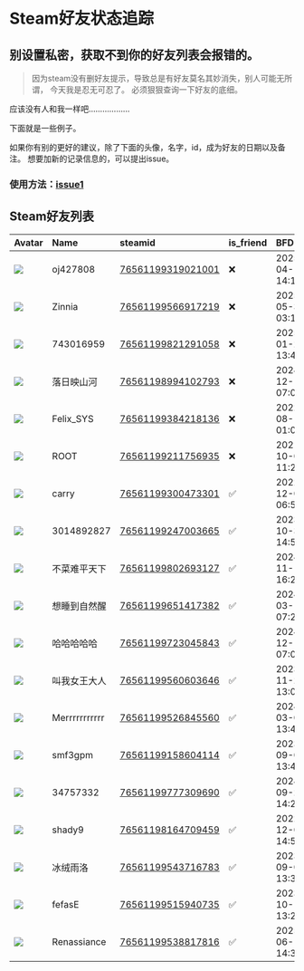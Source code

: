 # Steam好友状态追踪
## 别设置私密，获取不到你的好友列表会报错的。

> 因为steam没有删好友提示，导致总是有好友莫名其妙消失，别人可能无所谓，
> 今天我是忍无可忍了。 必须狠狠查询一下好友的底细。

应该没有人和我一样吧………………

下面就是一些例子。

如果你有别的更好的建议，除了下面的头像，名字，id，成为好友的日期以及备注。 想要加新的记录信息的，可以提出issue。

### 使用方法：[issue1](https://github.com/systemannounce/SteamFriends/issues/1)

## Steam好友列表

| Avatar                                                                            | Name          | steamid                                                                     | is_friend   | BFD                 | Remark   | removed_time        |
|:----------------------------------------------------------------------------------|:--------------|:----------------------------------------------------------------------------|:------------|:--------------------|:---------|:--------------------|
| ![](https://avatars.steamstatic.com/fef49e7fa7e1997310d705b2a6158ff8dc1cdfeb.jpg) | oj427808      | [76561199319021001](https://steamcommunity.com/profiles/76561199319021001/) | ❌           | 2025-04-19 14:18:24 |          | 2025-06-09 09:50:13 |
| ![](https://avatars.steamstatic.com/0dd7e3827aa57b082718cb7e34b8b52d40c868be.jpg) | Zinnia        | [76561199566917219](https://steamcommunity.com/profiles/76561199566917219/) | ❌           | 2025-05-30 03:10:16 |          | 2025-06-09 09:50:13 |
| ![](https://avatars.steamstatic.com/fef49e7fa7e1997310d705b2a6158ff8dc1cdfeb.jpg) | 743016959     | [76561199821291058](https://steamcommunity.com/profiles/76561199821291058/) | ❌           | 2025-01-26 13:47:14 |          | 2025-03-09 09:14:29 |
| ![](https://avatars.steamstatic.com/fef49e7fa7e1997310d705b2a6158ff8dc1cdfeb.jpg) | 落日映山河         | [76561198994102793](https://steamcommunity.com/profiles/76561198994102793/) | ❌           | 2024-12-19 07:08:51 |          | 2024-12-26 10:42:51 |
| ![](https://avatars.steamstatic.com/d41abd4be0b3769e1919802da758591a11639b13.jpg) | Felix_SYS     | [76561199384218136](https://steamcommunity.com/profiles/76561199384218136/) | ❌           | 2022-08-14 01:06:38 |          | 2024-11-25 20:25:51 |
| ![](https://avatars.steamstatic.com/ef15d4fa577672454e11c4dc5fbfa9fc71722ede.jpg) | ROOT          | [76561199211756935](https://steamcommunity.com/profiles/76561199211756935/) | ❌           | 2021-10-02 11:23:03 |          | 2024-11-25 20:25:51 |
| ![](https://avatars.steamstatic.com/44b65fa70c3df3819aa00d7b9cb13a40ac7cc2dc.jpg) | carry         | [76561199300473301](https://steamcommunity.com/profiles/76561199300473301/) | ✅           | 2022-12-02 06:54:51 |          |                     |
| ![](https://avatars.steamstatic.com/fef49e7fa7e1997310d705b2a6158ff8dc1cdfeb.jpg) | 3014892827    | [76561199247003665](https://steamcommunity.com/profiles/76561199247003665/) | ✅           | 2023-10-30 14:54:24 |          |                     |
| ![](https://avatars.steamstatic.com/5091d6e1349a2c5137c98ad178d18de78ff76672.jpg) | 不菜难平天下        | [76561199802693127](https://steamcommunity.com/profiles/76561199802693127/) | ✅           | 2024-11-11 16:29:15 |          |                     |
| ![](https://avatars.steamstatic.com/ab298eff8f51c11408472588d1f40d3e940dd18a.jpg) | 想睡到自然醒        | [76561199651417382](https://steamcommunity.com/profiles/76561199651417382/) | ✅           | 2024-03-16 07:20:12 |          |                     |
| ![](https://avatars.steamstatic.com/b5504f98f68305127514d2dbbb3145b1de9f26af.jpg) | 哈哈哈哈哈         | [76561199723045843](https://steamcommunity.com/profiles/76561199723045843/) | ✅           | 2024-12-11 07:07:06 |          |                     |
| ![](https://avatars.steamstatic.com/53f0b9266bb33fead29956dff728d94c6dc62247.jpg) | 叫我女王大人        | [76561199560603646](https://steamcommunity.com/profiles/76561199560603646/) | ✅           | 2023-11-20 13:07:53 |          |                     |
| ![](https://avatars.steamstatic.com/bda885ca17531524ff1e94894352e41a0950696d.jpg) | Merrrrrrrrrrr | [76561199526845560](https://steamcommunity.com/profiles/76561199526845560/) | ✅           | 2024-03-03 13:46:55 |          |                     |
| ![](https://avatars.steamstatic.com/fef49e7fa7e1997310d705b2a6158ff8dc1cdfeb.jpg) | smf3gpm       | [76561199158604114](https://steamcommunity.com/profiles/76561199158604114/) | ✅           | 2023-09-08 13:48:05 |          |                     |
| ![](https://avatars.steamstatic.com/fef49e7fa7e1997310d705b2a6158ff8dc1cdfeb.jpg) | 34757332      | [76561199777309690](https://steamcommunity.com/profiles/76561199777309690/) | ✅           | 2024-09-21 14:25:31 |          |                     |
| ![](https://avatars.steamstatic.com/b7ee6ec5cfccf41110445d4164d7a5a8c16d4ba5.jpg) | shady9        | [76561198164709459](https://steamcommunity.com/profiles/76561198164709459/) | ✅           | 2022-12-02 14:55:00 |          |                     |
| ![](https://avatars.steamstatic.com/0e96fd1da4c91017a7c1de980d6361b139e6831d.jpg) | 冰绒雨洛          | [76561199543716783](https://steamcommunity.com/profiles/76561199543716783/) | ✅           | 2023-09-08 13:32:47 |          |                     |
| ![](https://avatars.steamstatic.com/eaf9208f515b2ddb490f1f02d1e993c6e50d14eb.jpg) | fefasE        | [76561199515940735](https://steamcommunity.com/profiles/76561199515940735/) | ✅           | 2023-10-18 13:28:40 |          |                     |
| ![](https://avatars.steamstatic.com/37cf1dc1f48ac849fb89a0b11182816609a9e6eb.jpg) | Renassiance   | [76561199538817816](https://steamcommunity.com/profiles/76561199538817816/) | ✅           | 2025-06-16 14:33:14 |          |                     |